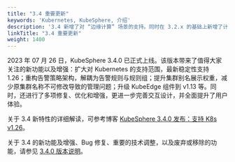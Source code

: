 ```yaml
---
title: "3.4 重要更新"
keywords: 'Kubernetes, KubeSphere, 介绍'
description: '3.4 新增了对 “边缘计算” 场景的支持。同时在 3.2.x 的基础上新增了计量计费，让基础设施的运营成本更清晰，并进一步优化了在 “多云、多集群、多团队、多租户” 等应用场景下的使用体验'
linkTitle: "3.4 重要更新"
weight: 1400
---
```


2023 年 07 月 26 日，KubeSphere 3.4.0 已正式上线。该版本带来了值得大家关注的新功能以及增强：扩大对 Kubernetes 的支持范围，最新稳定性支持 1.26；重构告警策略架构，解耦为告警规则与规则组；提升集群别名展示权重，减少原集群名称不可修改导致的管理问题；升级 KubeEdge 组件到 v1.13 等。同时，还进行了多项修复、优化和增强，更进一步完善交互设计，并全面提升了用户体验。

关于 3.4 新特性的详细解读，可参考博客 [KubeSphere 3.4.0 发布：支持 K8s v1.26](../../../zh/news/kubesphere-3.4.0-ga-announcement/)。


关于 3.4 的新功能及增强、Bug 修复、重要的技术调整，以及废弃或移除的功能，请参见 [3.4.0 版本说明](../../../v3.4/release/release-v340/)。